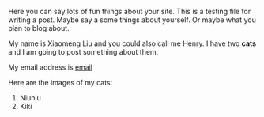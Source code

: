Here you can say lots of fun things about your site.
This is a testing file for writing a post.
Maybe say a some things about yourself.
Or maybe what you plan to blog about.

My name is Xiaomeng Liu and you could also call me Henry. I have two **cats** and I am going to post something about them. 

My email address is [email](xliu63@ncsu.edu)

Here are the images of my cats:
1. Niuniu
2. Kiki

